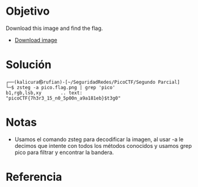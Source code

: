 # Objetivo
Download this image and find the flag.

- [Download image](https://artifacts.picoctf.net/c/217/pico.flag.png)
# Solución
```
┌──(kalicura㉿rufian)-[~/SeguridadRedes/PicoCTF/Segundo Parcial]
└─$ zsteg -a pico.flag.png | grep 'pico'
b1,rgb,lsb,xy       .. text: "picoCTF{7h3r3_15_n0_5p00n_a9a181eb}$t3g0"
```
# Notas
- Usamos el comando zsteg para decodificar la imagen, al usar -a le decimos que intente con todos los métodos conocidos y usamos grep pico para filtrar y encontrar la bandera.
# Referencia